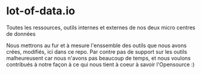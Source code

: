 # lot-of-data.io
Toutes les ressources, outils internes et externes de nos deux micro centres de données

Nous mettrons au fur et à mesure l'enssemble des outils que nous avons crées, modifiés, ici dans ce repo.
Par contre pas de support sur les outils malheureusent car nous n'avons pas beaucoup de temps, et nous voulons contribués à notre façon à ce qui nous tient à coeur à savoir l'Opensource :)
